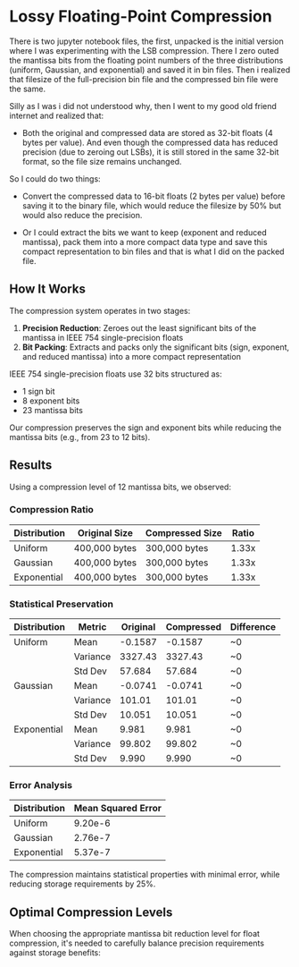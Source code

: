 # Lossy Floating-Point Compression

There is two jupyter notebook files, the first, unpacked is the initial version where I was experimenting with the LSB compression. There I zero outed the mantissa bits from the floating point numbers of the three distributions (uniform, Gaussian, and exponential) and saved it in bin files. Then i realized that filesize of the full-precision bin file and the compressed bin file were the same. 

Silly as I was i did not understood why, then I went to my good old friend internet and realized that:
    
- Both the original and compressed data are stored as 32-bit floats (4 bytes per value). And even though the compressed data has reduced precision (due to zeroing out LSBs), it is still stored in the same 32-bit format, so the file size remains unchanged.

So I could do two things:

- Convert the compressed data to 16-bit floats (2 bytes per value) before saving it to the binary file, which would reduce the filesize by 50% but would also reduce the precision.

- Or I could extract the bits we want to keep (exponent and reduced mantissa), pack them into a more compact data type and save this compact representation to bin files and that is what I did on the packed file. 
 
## How It Works

The compression system operates in two stages:

1. **Precision Reduction**: Zeroes out the least significant bits of the mantissa in IEEE 754 single-precision floats
2. **Bit Packing**: Extracts and packs only the significant bits (sign, exponent, and reduced mantissa) into a more compact representation

IEEE 754 single-precision floats use 32 bits structured as:
- 1 sign bit
- 8 exponent bits
- 23 mantissa bits

Our compression preserves the sign and exponent bits while reducing the mantissa bits (e.g., from 23 to 12 bits).

## Results

Using a compression level of 12 mantissa bits, we observed:

### Compression Ratio

| Distribution | Original Size | Compressed Size | Ratio |
|-------------|--------------|----------------|-------|
| Uniform     | 400,000 bytes | 300,000 bytes  | 1.33x |
| Gaussian    | 400,000 bytes | 300,000 bytes  | 1.33x |
| Exponential | 400,000 bytes | 300,000 bytes  | 1.33x |

### Statistical Preservation

| Distribution | Metric | Original | Compressed | Difference |
|-------------|--------|----------|------------|------------|
| Uniform     | Mean   | -0.1587  | -0.1587    | ~0         |
|             | Variance | 3327.43 | 3327.43   | ~0         |
|             | Std Dev | 57.684  | 57.684     | ~0         |
| Gaussian    | Mean   | -0.0741  | -0.0741    | ~0         |
|             | Variance | 101.01 | 101.01     | ~0         |
|             | Std Dev | 10.051  | 10.051     | ~0         |
| Exponential | Mean   | 9.981   | 9.981      | ~0         |
|             | Variance | 99.802 | 99.802     | ~0         |
|             | Std Dev | 9.990   | 9.990      | ~0         |

### Error Analysis

| Distribution | Mean Squared Error |
|-------------|-------------------|
| Uniform     | 9.20e-6           |
| Gaussian    | 2.76e-7           |
| Exponential | 5.37e-7           |

The compression maintains statistical properties with minimal error, while reducing storage requirements by 25%.

## Optimal Compression Levels

When choosing the appropriate mantissa bit reduction level for float compression, it's needed to carefully balance precision requirements against storage benefits:
